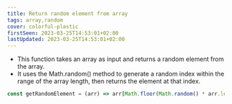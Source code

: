 ```yaml
---
title: Return random element from array
tags: array,random
cover: colorful-plastic
firstSeen: 2023-03-25T14:53:01+02:00
lastUpdated: 2023-03-25T14:53:01+02:00
---
```


- This function takes an array as input and returns a random element from the array.
- It uses the Math.random() method to generate a random index within the range of the array length, then returns the
  element at that index.

```javascript
const getRandomElement = (arr) => arr[Math.floor(Math.random() * arr.length)];
```